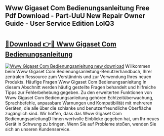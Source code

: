 ## Www Gigaset Com Bedienungsanleitung Free Pdf Download - Part-UuU New Repair Owner Guide - User Service Edition LolQ3

# <h2><a href="http://df1h488.blite.top/?on=Www+Gigaset+Com+Bedienungsanleitung">🔗Download 👉🔴 Www Gigaset Com Bedienungsanleitung</a></h2>

[![Www Gigaset Com Bedienungsanleitung new download](https://i.imgur.com/lujVjoI.png)](http://df1h488.blite.top/?on=Www+Gigaset+Com+Bedienungsanleitung)
Willkommen beim Www Gigaset Com Bedienungsanleitung-Benutzerhandbuch, Ihrer zentralen Ressource zum Verständnis und zur Verwendung Ihres neuen Produkts. Häufige Fragen Www Gigaset Com Bedienungsanleitung In diesem Abschnitt werden häufig gestellte Fragen behandelt und hilfreiche Tipps zur Fehlerbehebung gegeben. Zu den erweiterten Funktionen von Www Gigaset Com Bedienungsanleitung gehören Echtzeitüberwachung, Sprachbefehle, anpassbare Warnungen und Kompatibilität mit mehreren Geräten, die alle über die schlanke und benutzerfreundliche Oberfläche zugänglich sind. Wir hoffen, dass das Www Gigaset Com BedienungsanleitungD Ihnen wertvolle Einblicke gegeben hat, um Ihr neues Gerät in Schwung zu bringen. Wenn Sie auf Probleme stoßen, wenden Sie sich an unseren Kundenservice.
